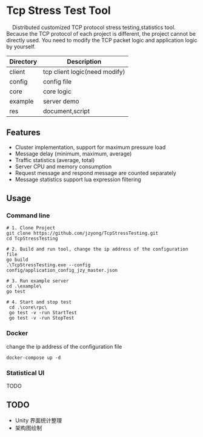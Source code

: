 # Tcp Stress Test Tool

&nbsp;&nbsp;&nbsp;&nbsp;Distributed customized TCP protocol stress testing,statistics tool.
Because the TCP protocol of each project is different, the project cannot be directly used.
You need to modify the TCP packet logic and application logic by yourself.


| Directory | Description                   |
|-----------|-------------------------------|
| client    | tcp client logic(need modify) |
| config    | config file                   |
| core      | core logic                    |
| example   | server demo                   |
| res       | document,script               |

## Features

* Cluster implementation, support for maximum pressure load
* Message delay (minimum, maximum, average)
* Traffic statistics (average, total)
* Server CPU and memory consumption
* Request message and respond message are counted separately
* Message statistics support lua expression filtering

## Usage
### Command line

```shell
# 1. Clone Project
git clone https://github.com/jzyong/TcpStressTesting.git
cd TcpStressTesting

# 2. Build and run tool, change the ip address of the configuration file
go build
.\TcpStressTesting.exe --config config/application_config_jzy_master.json

# 3. Run example server
cd .\example\
go test

# 4. Start and stop test
 cd .\core\rpc\
 go test -v -run StartTest
 go test -v -run StopTest
```

### Docker
change the ip address of the configuration file
```shell
docker-compose up -d
```

### Statistical UI
 TODO

## TODO
* Unity 界面统计整理
* 架构图绘制



